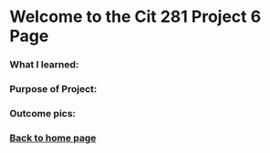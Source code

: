 # Welcome to the Cit 281 Project 6 Page

### What I learned:

### Purpose of Project:

### Outcome pics: 

### [**Back to home page**](https://uo-cit-itsbread33.github.io/ItsBread33.github.io/)
